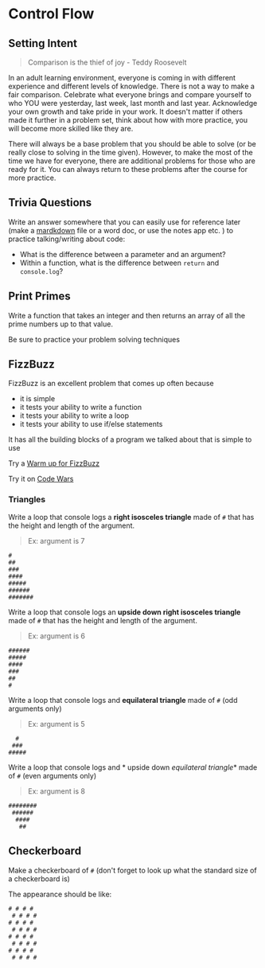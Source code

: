 # Control Flow

## Setting Intent

> Comparison is the thief of joy - Teddy Roosevelt 

In an adult learning environment, everyone is coming in with different experience and different levels of knowledge. There is not a way to make a fair comparison. Celebrate what everyone brings and compare yourself to who YOU were yesterday, last week, last month and last year. Acknowledge your own growth and take pride in your work. It doesn't matter if others made it further in a problem set, think about how with more practice, you will become more skilled like they are. 

There will always be a base problem that you should be able to solve (or be really close to solving in the time given). However, to make the most of the time we have for everyone, there are additional problems for those who are ready for it. You can always return to these problems after the course for more practice. 

## Trivia Questions

Write an answer somewhere that you can easily use for reference later (make a [mardkdown](https://github.com/adam-p/markdown-here/wiki/Markdown-Cheatsheet) file or a word doc, or use the notes app etc. ) to practice talking/writing about code:

 - What is the difference between a parameter and an argument?
 - Within a function, what is the difference between `return` and `console.log`?

## Print Primes

Write a function that takes an integer and then returns an array of all the prime numbers up to that value.

Be sure to practice your problem solving techniques

## FizzBuzz

FizzBuzz is an excellent problem that comes up often because
- it is simple
- it tests your ability to write a function
- it tests your ability to write a loop
- it tests your ability to use if/else statements

It has all the building blocks of a program we talked about that is simple to use

Try a [Warm up for FizzBuzz](https://www.codewars.com/kata/569e09850a8e371ab200000b)

Try it on [Code Wars](https://www.codewars.com/kata/5300901726d12b80e8000498)


### 

### Triangles

Write a loop that console logs a **right isosceles triangle** made of `#` that has the height and length of the argument.

>Ex: argument is 7
```
#
##
###
####
#####
######
#######
```

Write a loop that console logs an **upside down right isosceles triangle** made of `#` that has the height and length of the argument.

>Ex: argument is 6
```
######
#####
####
###
##
#
```

Write a loop that console logs and **equilateral triangle** made of `#` (odd arguments only)

>Ex: argument is 5

```
  #
 ###
#####
```

Write a loop that console logs and * upside down *equilateral triangle** made of `#` (even arguments only)

>Ex: argument is 8

```
########
 ######
  ####
   ##
```

## Checkerboard

Make a checkerboard of `#` (don't forget to look up what the standard size of a checkerboard is)

The appearance should be like:

```
# # # # 
 # # # #
# # # # 
 # # # #
# # # # 
 # # # #
# # # # 
 # # # #
 ```